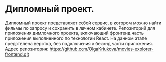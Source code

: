 # Дипломный проект.

Дипломный проект представляет собой сервис, в котором можно найти фильмы по запросу и сохранить в личном кабинете. Репозиторий для приложения димломного проекта, включающий фронтенд часть приложения выполненного по технологии React. На данном этапе предствлена верстка, без подключения к бекэнд части приложения.
Адрес репозитория: https://github.com/OlgaKriukova/movies-explorer-frontend.git